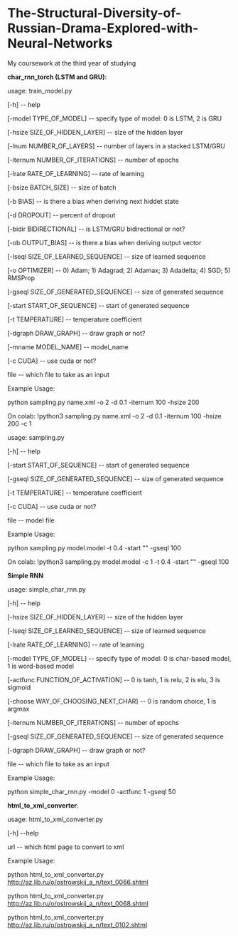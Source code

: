 # The-Structural-Diversity-of-Russian-Drama-Explored-with-Neural-Networks
My coursework at the third year of studying

**char_rnn_torch (LSTM and GRU)**:

usage: train_model.py

[-h] -- help

[-model TYPE_OF_MODEL] -- specify type of model: 0 is LSTM, 2 is GRU

[-hsize SIZE_OF_HIDDEN_LAYER] -- size of the hidden layer

[-lnum NUMBER_OF_LAYERS] -- number of layers in a stacked LSTM/GRU

[-iternum NUMBER_OF_ITERATIONS] -- number of epochs

[-lrate RATE_OF_LEARNING] -- rate of learning

[-bsize BATCH_SIZE] -- size of batch

[-b BIAS] -- is there a bias when deriving next hiddet state

[-d DROPOUT] -- percent of dropout

[-bidir BIDIRECTIONAL] -- is LSTM/GRU bidirectional or not?

[-ob OUTPUT_BIAS] -- is there a bias when deriving output vector

[-lseql SIZE_OF_LEARNED_SEQUENCE] -- size of learned sequence

[-o OPTIMIZER] -- 0) Adam; 1) Adagrad; 2) Adamax; 3) Adadelta; 4) SGD; 5) RMSProp

[-gseql SIZE_OF_GENERATED_SEQUENCE] -- size of generated sequence

[-start START_OF_SEQUENCE] -- start of generated sequence

[-t TEMPERATURE] -- temperature coefficient

[-dgraph DRAW_GRAPH] -- draw graph or not?

[-mname MODEL_NAME] -- model_name

[-c CUDA] -- use cuda or not?

file -- which file to take as an input

Example Usage:

python sampling.py name.xml -o 2 -d 0.1 -iternum 100 -hsize 200

On colab: !python3 sampling.py name.xml -o 2 -d 0.1 -iternum 100 -hsize 200 -c 1

usage: sampling.py

[-h] -- help

[-start START_OF_SEQUENCE] -- start of generated sequence

[-gseql SIZE_OF_GENERATED_SEQUENCE] -- size of generated sequence

[-t TEMPERATURE] -- temperature coefficient

[-c CUDA] -- use cuda or not?

file -- model file

Example Usage:

python sampling.py model.model -t 0.4 -start "<speaker>" -gseql 100

On colab: !python3 sampling.py model.model -c 1 -t 0.4 -start "<speaker>" -gseql 100

**Simple RNN**

usage: simple_char_rnn.py

[-h] -- help

[-hsize SIZE_OF_HIDDEN_LAYER] -- size of the hidden layer

[-lseql SIZE_OF_LEARNED_SEQUENCE] -- size of learned sequence

[-lrate RATE_OF_LEARNING] -- rate of learning

[-model TYPE_OF_MODEL] -- specify type of model: 0 is char-based model, 1 is word-based model

[-actfunc FUNCTION_OF_ACTIVATION] -- 0 is tanh, 1 is relu, 2 is elu, 3 is sigmoid

[-choose WAY_OF_CHOOSING_NEXT_CHAR] -- 0 is random choice, 1 is argmax

[-iternum NUMBER_OF_ITERATIONS] -- number of epochs

[-gseql SIZE_OF_GENERATED_SEQUENCE] -- size of generated sequence

[-dgraph DRAW_GRAPH] -- draw graph or not?

file -- which file to take as an input

Example Usage:

python simple_char_rnn.py -model 0 -actfunc 1 -gseql 50

**html_to_xml_converter**:

usage: html_to_xml_converter.py

[-h] --help

url -- which html page to convert to xml

Example Usage:

python html_to_xml_converter.py http://az.lib.ru/o/ostrowskij_a_n/text_0066.shtml

python html_to_xml_converter.py http://az.lib.ru/o/ostrowskij_a_n/text_0068.shtml

python html_to_xml_converter.py http://az.lib.ru/o/ostrowskij_a_n/text_0102.shtml
